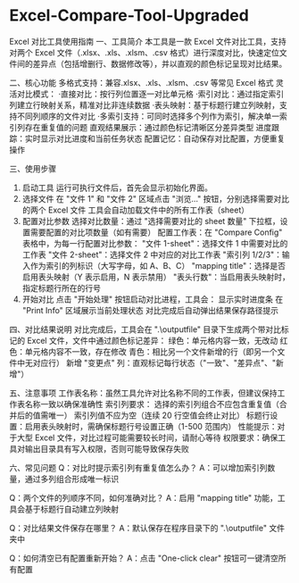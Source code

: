 # Excel-Compare-Tool-Upgraded
Excel 对比工具使用指南
一、工具简介
本工具是一款 Excel 文件对比工具，支持对两个 Excel 文件（.xlsx、.xls、.xlsm、.csv 格式）进行深度对比，快速定位文件间的差异点（包括增删行、数据修改等），并以直观的颜色标记呈现对比结果。

二、核心功能
多格式支持：兼容.xlsx、.xls、.xlsm、.csv 等常见 Excel 格式
灵活对比模式：
·直接对比：按行列位置逐一对比单元格
·索引对比：通过指定索引列建立行映射关系，精准对比非连续数据
·表头映射：基于标题行建立列映射，支持不同列顺序的文件对比
·多索引支持：可同时选择多个列作为索引，解决单一索引列存在重复值的问题
直观结果展示：通过颜色标记清晰区分差异类型
进度跟踪：实时显示对比进度和当前任务状态
配置记忆：自动保存对比配置，方便重复操作

三、使用步骤
1. 启动工具
运行可执行文件后，首先会显示初始化界面。
2. 选择文件
在 "文件 1" 和 "文件 2" 区域点击 "浏览..." 按钮，分别选择需要对比的两个 Excel 文件
工具会自动加载文件中的所有工作表（sheet）
3. 配置对比参数
选择对比数量：通过 "选择需要对比的 sheet 数量" 下拉框，设置需要配置的对比项数量（如有需要）
配置工作表：在 "Compare Config" 表格中，为每一行配置对比参数：
"文件 1-sheet"：选择文件 1 中需要对比的工作表
"文件 2-sheet"：选择文件 2 中对应的对比工作表
"索引列 1/2/3"：输入作为索引的列标识（大写字母，如 A、B、C）
"mapping title"：选择是否启用表头映射（Y 表示启用，N 表示禁用）
"表头行数"：当启用表头映射时，指定标题行所在的行号
4. 开始对比
点击 "开始处理" 按钮启动对比进程，工具会：
显示实时进度条
在 "Print Info" 区域展示当前处理状态
对比完成后自动弹出结果保存路径提示

四、对比结果说明
对比完成后，工具会在 ".\outputfile" 目录下生成两个带对比标记的 Excel 文件，文件中通过颜色标记差异：
绿色：单元格内容一致，无改动
红色：单元格内容不一致，存在修改
青色：相比另一个文件新增的行（即另一个文件中无对应行）
新增 "变更点" 列：直观标记每行状态（"一致"、"差异点"、"新增"）

五、注意事项
工作表名称：虽然工具允许对比名称不同的工作表，但建议保持工作表名称一致以确保准确性
索引列要求：
选择的索引列组合不应包含重复值（合并后的值需唯一）
索引列值不应为空（连续 20 行空值会终止对比）
标题行设置：启用表头映射时，需确保标题行号设置正确（1-500 范围内）
性能提示：对于大型 Excel 文件，对比过程可能需要较长时间，请耐心等待
权限要求：确保工具对输出目录具有写入权限，否则可能导致保存失败

六、常见问题
Q：对比时提示索引列有重复值怎么办？
A：可以增加索引列数量，通过多列组合形成唯一标识

Q：两个文件的列顺序不同，如何准确对比？
A：启用 "mapping title" 功能，工具会基于标题行自动建立列映射

Q：对比结果文件保存在哪里？
A：默认保存在程序目录下的 ".\outputfile" 文件夹中

Q：如何清空已有配置重新开始？
A：点击 "One-click clear" 按钮可一键清空所有配置
